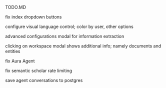 TODO.MD

fix index dropdown buttons

configure visual language control; color by user, other options

advanced configurations modal for information extraction

clicking on workspace modal shows additional info; namely documents and entities

fix Aura Agent

fix semantic scholar rate limiting

save agent conversations to postgres

